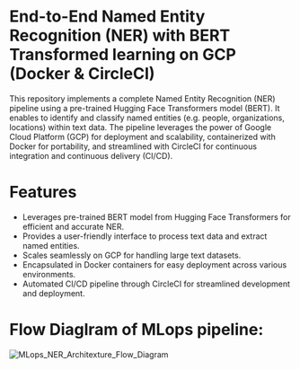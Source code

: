 # End-to-End Named Entity Recognition (NER) with BERT Transformed learning on GCP (Docker & CircleCI)

This repository implements a complete Named Entity Recognition (NER) pipeline using a pre-trained Hugging Face Transformers model (BERT). It enables to identify and classify named entities (e.g. people, organizations, locations) within text data. The pipeline leverages the power of Google Cloud Platform (GCP) for deployment and scalability, containerized with Docker for portability, and streamlined with CircleCI for continuous integration and continuous delivery (CI/CD).

# Features

- Leverages pre-trained BERT model from Hugging Face Transformers for efficient and accurate NER.
- Provides a user-friendly interface to process text data and extract named entities.
- Scales seamlessly on GCP for handling large text datasets.
- Encapsulated in Docker containers for easy deployment across various environments.
- Automated CI/CD pipeline through CircleCI for streamlined development and deployment.

# Flow Diaglram of MLops pipeline:

![MLops_NER_Architexture_Flow_Diagram](https://github.com/data-pioneer/MLops-Name-Entity-Recognition-End-to-End-main/assets/33811437/49401d27-b51e-49a8-ae71-9bfbbdb15396)
